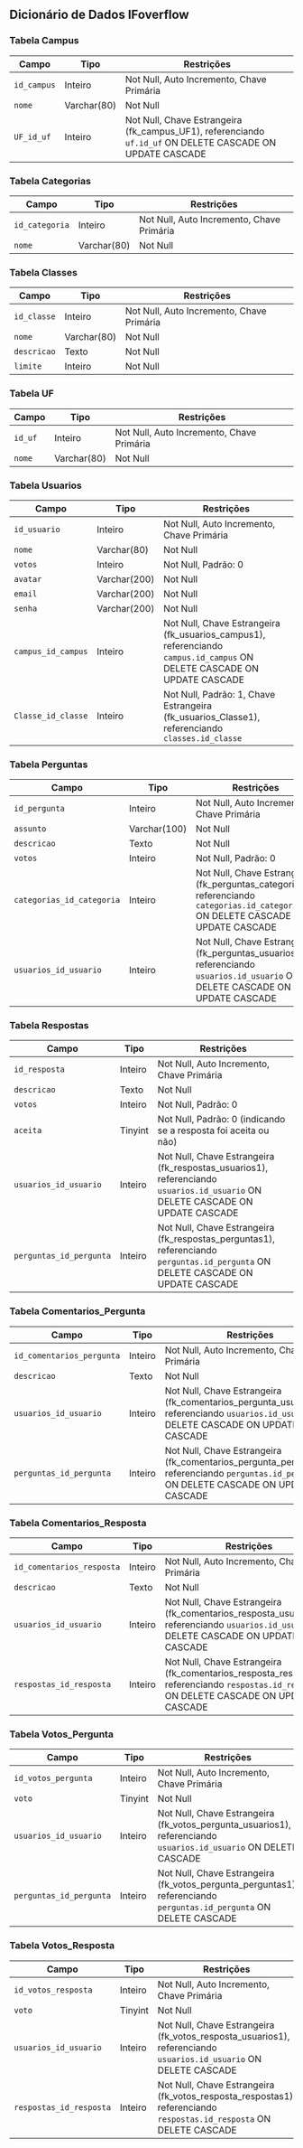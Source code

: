 ## Dicionário de Dados IFoverflow

### Tabela Campus
| Campo          | Tipo        | Restrições                              |
| -------------- | ----------- | ----------------------------------------|
| `id_campus`    | Inteiro     | Not Null, Auto Incremento, Chave Primária|
| `nome`         | Varchar(80) | Not Null                                |
| `UF_id_uf`     | Inteiro     | Not Null, Chave Estrangeira (fk_campus_UF1), referenciando `uf.id_uf` ON DELETE CASCADE ON UPDATE CASCADE|

### Tabela Categorias
| Campo           | Tipo        | Restrições                              |
| --------------- | ----------- | ----------------------------------------|
| `id_categoria`  | Inteiro     | Not Null, Auto Incremento, Chave Primária|
| `nome`          | Varchar(80) | Not Null                                |

### Tabela Classes
| Campo           | Tipo        | Restrições                              |
| --------------- | ----------- | ----------------------------------------|
| `id_classe`     | Inteiro     | Not Null, Auto Incremento, Chave Primária|
| `nome`          | Varchar(80) | Not Null                                |
| `descricao`     | Texto       | Not Null                                |
| `limite`        | Inteiro     | Not Null                                |

### Tabela UF
| Campo        | Tipo        | Restrições                              |
| ------------ | ----------- | ----------------------------------------|
| `id_uf`      | Inteiro     | Not Null, Auto Incremento, Chave Primária|
| `nome`       | Varchar(80) | Not Null                                |

### Tabela Usuarios
| Campo                  | Tipo        | Restrições                                                 |
| ---------------------- | ----------- | ----------------------------------------------------------|
| `id_usuario`           | Inteiro     | Not Null, Auto Incremento, Chave Primária                  |
| `nome`                 | Varchar(80) | Not Null                                                   |
| `votos`                | Inteiro     | Not Null, Padrão: 0                                       |
| `avatar`               | Varchar(200)| Not Null                                                   |
| `email`                | Varchar(200)| Not Null                                                   |
| `senha`                | Varchar(200)| Not Null                                                   |
| `campus_id_campus`     | Inteiro     | Not Null, Chave Estrangeira (fk_usuarios_campus1), referenciando `campus.id_campus` ON DELETE CASCADE ON UPDATE CASCADE |
| `Classe_id_classe`     | Inteiro     | Not Null, Padrão: 1, Chave Estrangeira (fk_usuarios_Classe1), referenciando `classes.id_classe`|

### Tabela Perguntas
| Campo                       | Tipo        | Restrições                                                           |
| --------------------------- | ----------- | --------------------------------------------------------------------|
| `id_pergunta`               | Inteiro     | Not Null, Auto Incremento, Chave Primária                            |
| `assunto`                   | Varchar(100)| Not Null                                                             |
| `descricao`                 | Texto       | Not Null                                                             |
| `votos`                     | Inteiro     | Not Null, Padrão: 0                                                  |
| `categorias_id_categoria`    | Inteiro     | Not Null, Chave Estrangeira (fk_perguntas_categorias2), referenciando `categorias.id_categoria` ON DELETE CASCADE ON UPDATE CASCADE |
| `usuarios_id_usuario`        | Inteiro     | Not Null, Chave Estrangeira (fk_perguntas_usuarios1), referenciando `usuarios.id_usuario` ON DELETE CASCADE ON UPDATE CASCADE  |

### Tabela Respostas
| Campo                          | Tipo        | Restrições                                                               |
| ------------------------------ | ----------- | ------------------------------------------------------------------------|
| `id_resposta`                  | Inteiro     | Not Null, Auto Incremento, Chave Primária                                |
| `descricao`                    | Texto       | Not Null                                                                 |
| `votos`                        | Inteiro     | Not Null, Padrão: 0                                                      |
| `aceita`                       | Tinyint     | Not Null, Padrão: 0 (indicando se a resposta foi aceita ou não)          |
| `usuarios_id_usuario`           | Inteiro     | Not Null, Chave Estrangeira (fk_respostas_usuarios1), referenciando `usuarios.id_usuario` ON DELETE CASCADE ON UPDATE CASCADE |
| `perguntas_id_pergunta`        | Inteiro     | Not Null, Chave Estrangeira (fk_respostas_perguntas1), referenciando `perguntas.id_pergunta` ON DELETE CASCADE ON UPDATE CASCADE |

### Tabela Comentarios_Pergunta
| Campo                                | Tipo        | Restrições                                                                   |
| ------------------------------------ | ----------- | ------------------------------------------------------------------------------|
| `id_comentarios_pergunta`           | Inteiro     | Not Null, Auto Incremento, Chave Primária                                    |
| `descricao`                          | Texto       | Not Null                                                                     |
| `usuarios_id_usuario`                | Inteiro     | Not Null, Chave Estrangeira (fk_comentarios_pergunta_usuarios1), referenciando `usuarios.id_usuario` ON DELETE CASCADE ON UPDATE CASCADE |
| `perguntas_id_pergunta`              | Inteiro     | Not Null, Chave Estrangeira (fk_comentarios_pergunta_perguntas1), referenciando `perguntas.id_pergunta` ON DELETE CASCADE ON UPDATE CASCADE |

### Tabela Comentarios_Resposta
| Campo                               | Tipo        | Restrições                                                                   |
| ----------------------------------- | ----------- | ------------------------------------------------------------------------------|
| `id_comentarios_resposta`           | Inteiro     | Not Null, Auto Incremento, Chave Primária                                    |
| `descricao`                         | Texto       | Not Null                                                                     |
| `usuarios_id_usuario`               | Inteiro     | Not Null, Chave Estrangeira (fk_comentarios_resposta_usuarios1), referenciando `usuarios.id_usuario` ON DELETE CASCADE ON UPDATE CASCADE |
| `respostas_id_resposta`             | Inteiro     | Not Null, Chave Estrangeira (fk_comentarios_resposta_respostas1), referenciando `respostas.id_resposta` ON DELETE CASCADE ON UPDATE CASCADE |

### Tabela Votos_Pergunta
| Campo                             | Tipo        | Restrições                                                                   |
| --------------------------------- | ----------- | ------------------------------------------------------------------------------|
| `id_votos_pergunta`               | Inteiro     | Not Null, Auto Incremento, Chave Primária                                    |
| `voto`                            | Tinyint     | Not Null                                                                     |
| `usuarios_id_usuario`             | Inteiro     | Not Null, Chave Estrangeira (fk_votos_pergunta_usuarios1), referenciando `usuarios.id_usuario` ON DELETE CASCADE |
| `perguntas_id_pergunta`           | Inteiro     | Not Null, Chave Estrangeira (fk_votos_pergunta_perguntas1), referenciando `perguntas.id_pergunta` ON DELETE CASCADE |

### Tabela Votos_Resposta
| Campo                             | Tipo        | Restrições                                                                   |
| --------------------------------- | ----------- | ------------------------------------------------------------------------------|
| `id_votos_resposta`               | Inteiro     | Not Null, Auto Incremento, Chave Primária                                    |
| `voto`                            | Tinyint     | Not Null                                                                     |
| `usuarios_id_usuario`             | Inteiro     | Not Null, Chave Estrangeira (fk_votos_resposta_usuarios1), referenciando `usuarios.id_usuario` ON DELETE CASCADE |
| `respostas_id_resposta`           | Inteiro     | Not Null, Chave Estrangeira (fk_votos_resposta_respostas1), referenciando `respostas.id_resposta` ON DELETE CASCADE |


